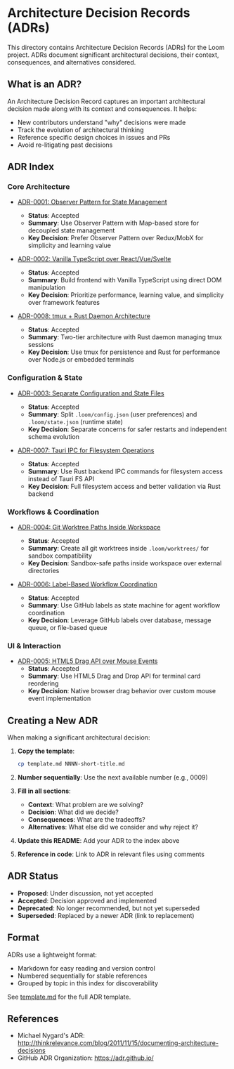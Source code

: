 # Architecture Decision Records (ADRs)

This directory contains Architecture Decision Records (ADRs) for the Loom project. ADRs document significant architectural decisions, their context, consequences, and alternatives considered.

## What is an ADR?

An Architecture Decision Record captures an important architectural decision made along with its context and consequences. It helps:
- New contributors understand "why" decisions were made
- Track the evolution of architectural thinking
- Reference specific design choices in issues and PRs
- Avoid re-litigating past decisions

## ADR Index

### Core Architecture

- [ADR-0001: Observer Pattern for State Management](0001-observer-pattern-state-management.md)
  - **Status**: Accepted
  - **Summary**: Use Observer Pattern with Map-based store for decoupled state management
  - **Key Decision**: Prefer Observer Pattern over Redux/MobX for simplicity and learning value

- [ADR-0002: Vanilla TypeScript over React/Vue/Svelte](0002-vanilla-typescript-over-frameworks.md)
  - **Status**: Accepted
  - **Summary**: Build frontend with Vanilla TypeScript using direct DOM manipulation
  - **Key Decision**: Prioritize performance, learning value, and simplicity over framework features

- [ADR-0008: tmux + Rust Daemon Architecture](0008-tmux-daemon-architecture.md)
  - **Status**: Accepted
  - **Summary**: Two-tier architecture with Rust daemon managing tmux sessions
  - **Key Decision**: Use tmux for persistence and Rust for performance over Node.js or embedded terminals

### Configuration & State

- [ADR-0003: Separate Configuration and State Files](0003-config-state-file-split.md)
  - **Status**: Accepted
  - **Summary**: Split `.loom/config.json` (user preferences) and `.loom/state.json` (runtime state)
  - **Key Decision**: Separate concerns for safer restarts and independent schema evolution

- [ADR-0007: Tauri IPC for Filesystem Operations](0007-tauri-ipc-for-filesystem-operations.md)
  - **Status**: Accepted
  - **Summary**: Use Rust backend IPC commands for filesystem access instead of Tauri FS API
  - **Key Decision**: Full filesystem access and better validation via Rust backend

### Workflows & Coordination

- [ADR-0004: Git Worktree Paths Inside Workspace](0004-worktree-paths-inside-workspace.md)
  - **Status**: Accepted
  - **Summary**: Create all git worktrees inside `.loom/worktrees/` for sandbox compatibility
  - **Key Decision**: Sandbox-safe paths inside workspace over external directories

- [ADR-0006: Label-Based Workflow Coordination](0006-label-based-workflow-coordination.md)
  - **Status**: Accepted
  - **Summary**: Use GitHub labels as state machine for agent workflow coordination
  - **Key Decision**: Leverage GitHub labels over database, message queue, or file-based queue

### UI & Interaction

- [ADR-0005: HTML5 Drag API over Mouse Events](0005-html5-drag-api-over-mouse-events.md)
  - **Status**: Accepted
  - **Summary**: Use HTML5 Drag and Drop API for terminal card reordering
  - **Key Decision**: Native browser drag behavior over custom mouse event implementation

## Creating a New ADR

When making a significant architectural decision:

1. **Copy the template**:
   ```bash
   cp template.md NNNN-short-title.md
   ```

2. **Number sequentially**: Use the next available number (e.g., 0009)

3. **Fill in all sections**:
   - **Context**: What problem are we solving?
   - **Decision**: What did we decide?
   - **Consequences**: What are the tradeoffs?
   - **Alternatives**: What else did we consider and why reject it?

4. **Update this README**: Add your ADR to the index above

5. **Reference in code**: Link to ADR in relevant files using comments

## ADR Status

- **Proposed**: Under discussion, not yet accepted
- **Accepted**: Decision approved and implemented
- **Deprecated**: No longer recommended, but not yet superseded
- **Superseded**: Replaced by a newer ADR (link to replacement)

## Format

ADRs use a lightweight format:
- Markdown for easy reading and version control
- Numbered sequentially for stable references
- Grouped by topic in this index for discoverability

See [template.md](template.md) for the full ADR template.

## References

- Michael Nygard's ADR: http://thinkrelevance.com/blog/2011/11/15/documenting-architecture-decisions
- GitHub ADR Organization: https://adr.github.io/
